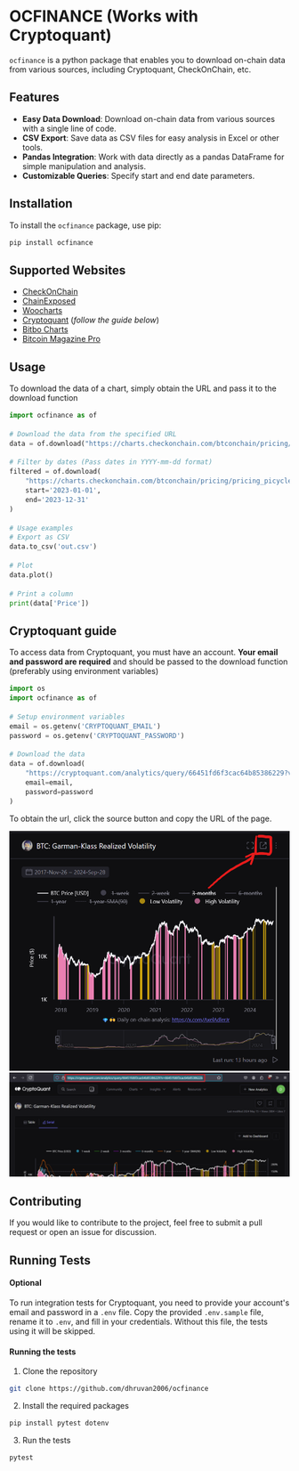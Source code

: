 # OCFINANCE (Works with Cryptoquant)

`ocfinance` is a python package that enables you to download on-chain data from various sources, including Cryptoquant, CheckOnChain, etc.

## Features
- **Easy Data Download**: Download on-chain data from various sources with a single line of code.
- **CSV Export**: Save data as CSV files for easy analysis in Excel or other tools.
- **Pandas Integration**: Work with data directly as a pandas DataFrame for simple manipulation and analysis.
- **Customizable Queries**: Specify start and end date parameters.

## Installation
To install the `ocfinance` package, use pip:
```bash
pip install ocfinance
```

## Supported Websites
- [CheckOnChain](https://charts.checkonchain.com/)
- [ChainExposed](https://chainexposed.com/)
- [Woocharts](https://woocharts.com/)
- [Cryptoquant](https://cryptoquant.com/) (_follow the guide below_)
- [Bitbo Charts](https://charts.bitbo.io/)
- [Bitcoin Magazine Pro](https://www.bitcoinmagazinepro.com)

## Usage
To download the data of a chart, simply obtain the URL and pass it to the download function

```python
import ocfinance as of

# Download the data from the specified URL
data = of.download("https://charts.checkonchain.com/btconchain/pricing/pricing_picycleindicator/pricing_picycleindicator_light.html")

# Filter by dates (Pass dates in YYYY-mm-dd format)
filtered = of.download(
    "https://charts.checkonchain.com/btconchain/pricing/pricing_picycleindicator/pricing_picycleindicator_light.html",
    start='2023-01-01',
    end='2023-12-31'
)

# Usage examples
# Export as CSV
data.to_csv('out.csv')

# Plot
data.plot()

# Print a column
print(data['Price'])
```

## Cryptoquant guide
To access data from Cryptoquant, you must have an account. **Your email and password are required** and should be passed to the download function (preferably using environment variables)

```python
import os
import ocfinance as of

# Setup environment variables
email = os.getenv('CRYPTOQUANT_EMAIL')
password = os.getenv('CRYPTOQUANT_PASSWORD')

# Download the data
data = of.download(
    "https://cryptoquant.com/analytics/query/66451fd6f3cac64b85386229?v=66451fd6f3cac64b8538622b",
    email=email,
    password=password
)
```
To obtain the url, click the source button and copy the URL of the page.

![Click the source button](/assets/cryptoquant_step1.png)
![Copy the url](/assets/cryptoquant_step2.png)

## Contributing
If you would like to contribute to the project, feel free to submit a pull request or open an issue for discussion.

## Running Tests
#### Optional
To run integration tests for Cryptoquant, you need to provide your account's email and password in a `.env` file. Copy the provided `.env.sample` file, rename it to `.env`, and fill in your credentials. Without this file, the tests using it will be skipped.

#### Running the tests
1. Clone the repository
```bash
git clone https://github.com/dhruvan2006/ocfinance
```
2. Install the required packages
```bash
pip install pytest dotenv
```
3. Run the tests
```bash
pytest
```
